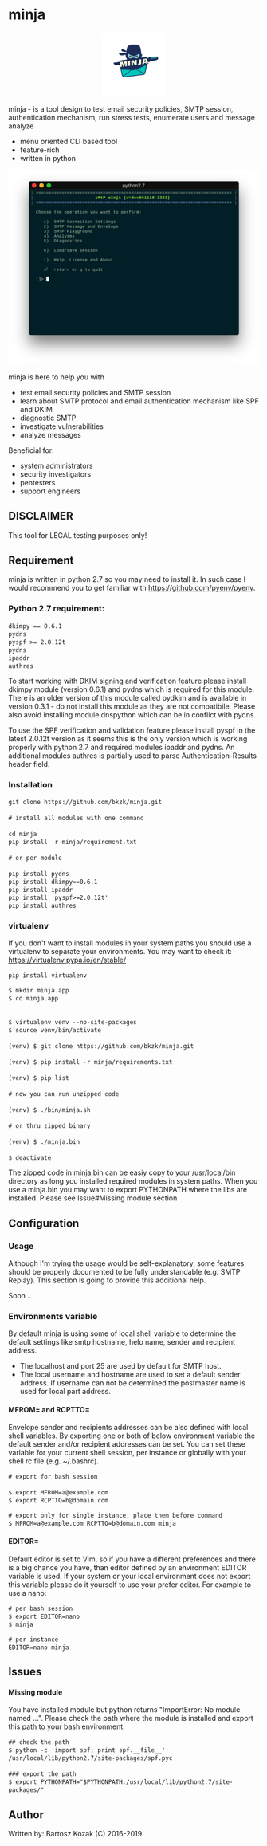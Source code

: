 # minja 

<p align="center">
  <img src="https://raw.githubusercontent.com/bkzk/screens/master/minja/logo128.png">
</p>

minja - is a tool design to test email security policies, SMTP session, authentication mechanism, run stress tests, enumerate users and message analyze

- menu oriented CLI based tool
- feature-rich
- written in python

<p align="center">
    <img src="https://raw.githubusercontent.com/bkzk/screens/master/minja/minja_main.png">
</p>

minja is here to help you with


- test email security policies and SMTP session
- learn about SMTP protocol and email authentication mechanism like SPF and DKIM
- diagnostic SMTP
- investigate vulnerabilities
- analyze messages

Beneficial for:

- system administrators
- security investigators
- pentesters
- support engineers

## DISCLAIMER

This tool for LEGAL testing purposes only!


## Requirement

minja is written in python 2.7 so you may need to install it.  In such case I would recommend you to get familiar with  https://github.com/pyenv/pyenv.


### Python 2.7 requirement:

```
dkimpy == 0.6.1
pydns
pyspf >= 2.0.12t
pydns
ipaddr
authres
```

To start working with DKIM signing and verification feature please install dkimpy module (version 0.6.1) and pydns which is required for this module. There is an older version of this module called pydkim and is available in version 0.3.1 - do not install this module as they are not compatibile. Please also avoid installing module dnspython which can be in conflict with pydns.

To use the SPF verification and validation feature please install pyspf in the latest 2.0.12t version as it seems this is the only version which is working properly with python 2.7 and required modules ipaddr and pydns. An additional modules authres is partially used to parse Authentication-Results header field.


### Installation


```
git clone https://github.com/bkzk/minja.git

# install all modules with one command

cd minja
pip install -r minja/requirement.txt

# or per module

pip install pydns
pip install dkimpy==0.6.1
pip install ipaddr
pip install 'pyspf>=2.0.12t'
pip install authres

```

### virtualenv

If you don't want to install modules in your system paths you should use a virtualenv to separate your environments. You may want to check it: https://virtualenv.pypa.io/en/stable/


```
pip install virtualenv
```

```
$ mkdir minja.app
$ cd minja.app


$ virtualenv venv --no-site-packages
$ source venv/bin/activate

(venv) $ git clone https://github.com/bkzk/minja.git

(venv) $ pip install -r minja/requirements.txt

(venv) $ pip list

# now you can run unzipped code

(venv) $ ./bin/minja.sh

# or thru zipped binary

(venv) $ ./minja.bin

$ deactivate
```

The zipped code in minja.bin can be easiy copy to your /usr/local/bin directory as long you installed required modules in system paths.
When you use a minja.bin you may want to export PYTHONPATH where the libs are installed. Please see Issue#Missing module section




## Configuration

### Usage

Although I'm trying the usage would be self-explanatory, some features should be properly documented to be fully understandable (e.g. SMTP Replay). This section is going to provide this additional help.

Soon ..

### Environments variable

By default minja is using some of local shell variable to determine the default settings like smtp hostname, helo name, sender and recipient address.
- The localhost and port 25 are used by default for SMTP host.
- The local username and hostname are used to set a default sender address. If username can not be determined the postmaster name is used for local part address.

#### MFROM= and RCPTTO=

Envelope sender and recipients addresses can be also defined with local shell variables. By exporting one or both of below environment variable the default sender and/or recipient addresses can be set. You can set these variable for your current shell session, per instance or globally with your shell rc file (e.g. ~/.bashrc).

```
# export for bash session

$ export MFROM=a@example.com
$ export RCPTTO=b@domain.com

```
```
# export only for single instance, place them before command
$ MFROM=a@example.com RCPTTO=b@domain.com minja
```

#### EDITOR=

Default editor is set to Vim, so if you have a different preferences and there is a big chance you have, than editor defined by an environment EDITOR variable is used. If your system or your local environment does not export this variable please do it yourself to use your prefer editor. For example to use a nano:

```
# per bash session
$ export EDITOR=nano
$ minja
```

```
# per instance
EDITOR=nano minja
```



## Issues

#### Missing module

You have installed module but python returns "ImportError: No module named ...".
Please check the path where the module is installed and export this path to your bash environment.

```
## check the path
$ python -c 'import spf; print spf.__file__'
/usr/local/lib/python2.7/site-packages/spf.pyc

### export the path
$ export PYTHONPATH="$PYTHONPATH:/usr/local/lib/python2.7/site-packages/"
```


## Author

Written by: Bartosz Kozak (C) 2016-2019
